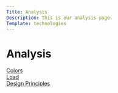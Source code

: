 ```yaml
---
Title: Analysis
Description: This is our analysis page.
Template: technologies
---
```


Analysis
==========================

<div class="box span1">
<a class="tech-link" href="%base_url%?analysis/01_colors">Colors</a>
</div>

<div class="box span2">
<a class="tech-link" href="%base_url%?analysis/02_load">Load</a>
</div>

<div class="box span3">
<a class="tech-link" href="%base_url%?analysis/03_design_principles">Design Principles</a>
</div>
